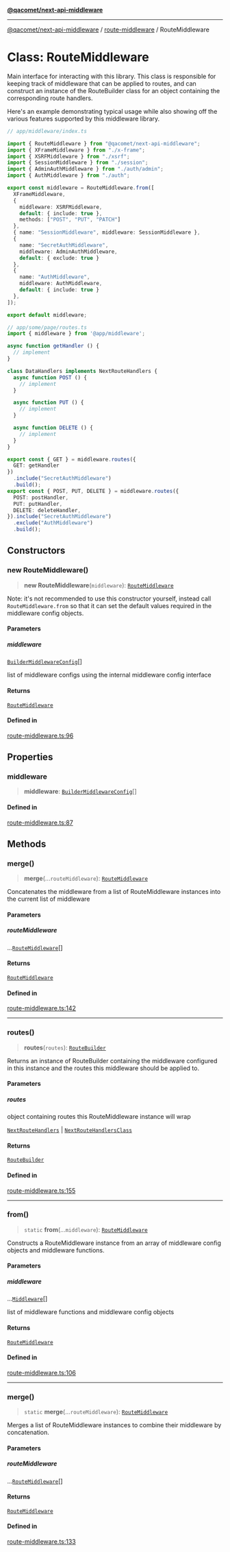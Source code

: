[**@qacomet/next-api-middleware**](../../README.md)

***

[@qacomet/next-api-middleware](../../modules.md) / [route-middleware](../README.md) / RouteMiddleware

# Class: RouteMiddleware

Main interface for interacting with this library. This class is responsible
for keeping track of middleware that can be applied to routes, and can
construct an instance of the RouteBuilder class for an object containing
the corresponding route handlers.

Here's an example demonstrating typical usage while also showing off the
various features supported by this middleware library.
```ts
// app/middleware/index.ts

import { RouteMiddleware } from "@qacomet/next-api-middleware";
import { XFrameMiddleware } from "./x-frame";
import { XSRFMiddleware } from "./xsrf";
import { SessionMiddleware } from "./session";
import { AdminAuthMiddleware } from "./auth/admin";
import { AuthMiddleware } from "./auth";

export const middleware = RouteMiddleware.from([
  XFrameMiddleware,
  {
    middleware: XSRFMiddleware,
    default: { include: true },
    methods: ["POST", "PUT", "PATCH"]
  },
  { name: "SessionMiddleware", middleware: SessionMiddleware },
  {
    name: "SecretAuthMiddleware",
    middleware: AdminAuthMiddleware,
    default: { exclude: true }
  },
  {
    name: "AuthMiddleware",
    middleware: AuthMiddleware,
    default: { include: true }
  },
]);

export default middleware;

// app/some/page/routes.ts
import { middleware } from '@app/middleware';

async function getHandler () {
  // implement
}

class DataHandlers implements NextRouteHandlers {
  async function POST () {
    // implement
  }

  async function PUT () {
    // implement
  }

  async function DELETE () {
    // implement
  }
}

export const { GET } = middleware.routes({
  GET: getHandler
})
  .include("SecretAuthMiddleware")
  .build();
export const { POST, PUT, DELETE } = middleware.routes({
  POST: postHandler,
  PUT: putHandler,
  DELETE: deleteHandler,
}).include("SecretAuthMiddleware")
  .exclude("AuthMiddleware")
  .build();
```

## Constructors

### new RouteMiddleware()

> **new RouteMiddleware**(`middleware`): [`RouteMiddleware`](RouteMiddleware.md)

Note: it's not recommended to use this constructor yourself, instead call
`RouteMiddleware.from` so that it can set the default values required in
the middleware config objects.

#### Parameters

##### middleware

[`BuilderMiddlewareConfig`](../../types/type-aliases/BuilderMiddlewareConfig.md)[]

list of middleware configs using the internal
middleware config interface

#### Returns

[`RouteMiddleware`](RouteMiddleware.md)

#### Defined in

[route-middleware.ts:96](https://github.com/QAComet/next-api-middleware/blob/1c65ba86d75ce5f9f421c416d51a423d428d8e19/src/route-middleware.ts#L96)

## Properties

### middleware

> **middleware**: [`BuilderMiddlewareConfig`](../../types/type-aliases/BuilderMiddlewareConfig.md)[]

#### Defined in

[route-middleware.ts:87](https://github.com/QAComet/next-api-middleware/blob/1c65ba86d75ce5f9f421c416d51a423d428d8e19/src/route-middleware.ts#L87)

## Methods

### merge()

> **merge**(...`routeMiddleware`): [`RouteMiddleware`](RouteMiddleware.md)

Concatenates the middleware from a list of RouteMiddleware instances into
the current list of middleware

#### Parameters

##### routeMiddleware

...[`RouteMiddleware`](RouteMiddleware.md)[]

#### Returns

[`RouteMiddleware`](RouteMiddleware.md)

#### Defined in

[route-middleware.ts:142](https://github.com/QAComet/next-api-middleware/blob/1c65ba86d75ce5f9f421c416d51a423d428d8e19/src/route-middleware.ts#L142)

***

### routes()

> **routes**(`routes`): [`RouteBuilder`](../../route-builder/classes/RouteBuilder.md)

Returns an instance of RouteBuilder containing the middleware configured
in this instance and the routes this middleware should be applied to.

#### Parameters

##### routes

object containing routes this RouteMiddleware instance
will wrap

[`NextRouteHandlers`](../../types/interfaces/NextRouteHandlers.md) | [`NextRouteHandlersClass`](../../types/type-aliases/NextRouteHandlersClass.md)

#### Returns

[`RouteBuilder`](../../route-builder/classes/RouteBuilder.md)

#### Defined in

[route-middleware.ts:155](https://github.com/QAComet/next-api-middleware/blob/1c65ba86d75ce5f9f421c416d51a423d428d8e19/src/route-middleware.ts#L155)

***

### from()

> `static` **from**(...`middleware`): [`RouteMiddleware`](RouteMiddleware.md)

Constructs a RouteMiddleware instance from an array of middleware config
objects and middleware functions.

#### Parameters

##### middleware

...[`Middleware`](../../types/type-aliases/Middleware.md)[]

list of middleware functions and middleware config
objects

#### Returns

[`RouteMiddleware`](RouteMiddleware.md)

#### Defined in

[route-middleware.ts:106](https://github.com/QAComet/next-api-middleware/blob/1c65ba86d75ce5f9f421c416d51a423d428d8e19/src/route-middleware.ts#L106)

***

### merge()

> `static` **merge**(...`routeMiddleware`): [`RouteMiddleware`](RouteMiddleware.md)

Merges a list of RouteMiddleware instances to combine their middleware by
concatenation.

#### Parameters

##### routeMiddleware

...[`RouteMiddleware`](RouteMiddleware.md)[]

#### Returns

[`RouteMiddleware`](RouteMiddleware.md)

#### Defined in

[route-middleware.ts:133](https://github.com/QAComet/next-api-middleware/blob/1c65ba86d75ce5f9f421c416d51a423d428d8e19/src/route-middleware.ts#L133)
